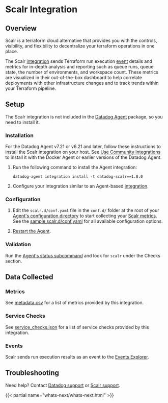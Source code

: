 # Scalr Integration

## Overview

Scalr is a terraform cloud alternative that provides you with the controls, visibility, and flexibility to decentralize your terraform operations in one place.

The Scalr [integration][15] sends Terraform run execution [event][16] details and metrics for in-depth analysis and reporting such as queue runs, queue state, the number of environments, and workspace count. These metrics are visualized in their out-of-the-box dashboard to help correlate deployments with other infrastructure changes and to track trends within your Terraform pipeline.

## Setup
The Scalr integration is not included in the [Datadog Agent][1] package, so you need to install it.

### Installation

For the Datadog Agent v7.21 or v6.21 and later, follow these instructions to install the Scalr integration on your host. See [Use Community Integrations][2] to install it with the Docker Agent or earlier versions of the Datadog Agent.

1. Run the following command to install the Agent integration:

   ```shell
   datadog-agent integration install -t datadog-scalr==1.0.0
   ```

2. Configure your integration similar to an Agent-based [integration][3].

### Configuration

1. Edit the `scalr.d/conf.yaml` file in the `conf.d/` folder at the root of your [Agent's configuration directory][5] to start collecting your [Scalr metrics](#metrics). See the [sample scalr.d/conf.yaml][6] for all available configuration options.

2. [Restart the Agent][7].

### Validation

Run the [Agent's status subcommand][8] and look for `scalr` under the Checks section.

## Data Collected

### Metrics

See [metadata.csv][9] for a list of metrics provided by this integration.

### Service Checks

See [service_checks.json][10] for a list of service checks provided by this integration.

### Events

Scalr sends run execution results as an event to the [Events Explorer][14].

## Troubleshooting

Need help? Contact [Datadog support][4] or [Scalr support][12].

{{< partial name="whats-next/whats-next.html" >}}

[1]: https://app.datadoghq.com/account/settings/agent/latest
[2]: https://docs.datadoghq.com/agent/guide/use-community-integrations/
[3]: https://docs.datadoghq.com/getting_started/integrations/
[4]: https://docs.datadoghq.com/help/
[5]: https://docs.datadoghq.com/agent/guide/agent-configuration-files/#agent-configuration-directory
[6]: https://github.com/DataDog/integrations-extras/blob/master/scalr/datadog_checks/scalr/data/conf.yaml.example
[7]: https://docs.datadoghq.com/agent/guide/agent-commands/#start-stop-and-restart-the-agent
[8]: https://docs.datadoghq.com/agent/guide/agent-commands/#service-status
[9]: https://github.com/DataDog/integrations-extras/blob/master/scalr/metadata.csv
[10]: https://github.com/DataDog/integrations-extras/blob/master/scalr/assets/service_checks.json
[11]: https://docs.scalr.com/en/latest/integrations.html#datadog
[12]: https://scalr-labs.atlassian.net/servicedesk/customer/portal/31
[13]: https://docs.scalr.com
[14]: https://docs.datadoghq.com/events/explorer/
[15]: https://docs.scalr.com/en/latest/integrations.html
[16]: https://docs.datadoghq.com/events/

